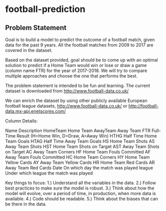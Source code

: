 # football-prediction

## Problem Statement
Goal is to build a model to predict the outcome of a football match, given data for the past 9 years. All the football matches from 2009 to 2017 are covered in the dataset.

Based on the dataset provided, goal should be to come up with an optimal solution to predict if a Home Team would win or lose or draw a game (column name FTR) for the year of 2017-2018.
We will try to compare multiple approaches and choose the one that performs the best.

The problem statement is intended to be fun and learning. The current dataset is downloaded from http://www.football-data.co.uk/

We can enrich the dataset by using other publicly available European football league datasets, 
http://www.football-data.co.uk/ or 
http://football-data.mx-api.enetscores.com/


Column Details:

  Name        Description
  HomeTeam    Home Team
  AwayTeam    Away Team
  FTR         Full-Time Result (H=Home Win, D=Draw, A=Away Win) HTHG Half Time Home Team Goals
  HTAG        Half Time Away Team Goals
  HS          Home Team Shots
  AS          Away Team Shots
  HST         Home Team Shots on Target
  AST         Away Team Shots on Target
  AC          Away Team Corners
  HF          Home Team Fouls Committed
  AF          Away Team Fouls Committed
  HC          Home Team Corners
  HY          Home Team Yellow Cards
  AY          Away Team Yellow Cards
  HR          Home Team Red Cards
  AR          Away Team Red Cards
  Date        On which day the match was played
  league      Under which league the match was played


Key things to focus:
  1.) Understand all the variables in the data.
  2.) Follow best practices to make sure the model is robust.
  3.) Think about how the model will evolve, over a period of time, in production, when more data is available.
  4.) Code should be readable.
  5.) Think about the biases that can be there in the data.
